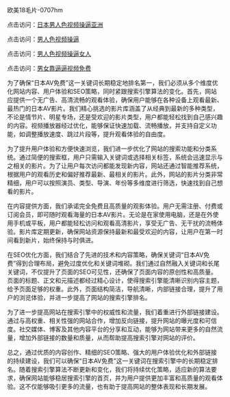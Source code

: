 欧美18毛片-0707hm


点击访问：<a href="https://bsdf-5f5.pages.dev/">日本男人色视频操逼亚洲</a>

点击访问：<a href="https://cfad.pages.dev/">男人色视频操逼</a>

点击访问：<a href="https://gfd-5xg.pages.dev/">男人色视频操逼女人</a>

点击访问：<a href="https://fdhf-454.pages.dev/">男女靠逼逼视频免费</a>


为了确保“日本AV免费”这一关键词长期稳定地排名第一，我们必须从多个维度优化网站内容、用户体验和SEO策略，同时紧跟搜索引擎算法的变化。首先，网站应提供一个无广告、高清流畅的观看体验，确保用户能够在各种设备上观看最新、最热门的日本AV影片。我们精心挑选的影片库涵盖了从经典到最新的多种类型，不论是情节片、明星专场，还是受欢迎的影片类型，用户都能轻松找到自己感兴趣的内容。视频播放器经过优化，能够保证快速加载、流畅播放，并支持自定义功能，如调整播放速度、跳过片段等，提升观看体验的自由度。

为了提升用户体验和方便快速浏览，我们进一步优化了网站的搜索功能和分类系统。通过简便的搜索框，用户只需输入关键词或选择相关标签，系统会迅速显示与之相关的影片。为了让用户每次访问都能发现新内容，网站还通过智能推荐系统，根据用户的观看历史和偏好推荐最新、最相关的影片。此外，网站的影片分类非常精细，用户可以按照演员、类型、导演、年份等多维度进行筛选，快速找到自己想看的影片。

在内容提供方面，我们承诺完全免费且高质量的观影体验。用户无需注册、付费或订阅会员，即可随时观看海量的日本AV影片。无论是在家使用电脑，还是在外使用手机或平板，用户都能轻松访问和观看高清影片，享受无广告、无干扰的流畅体验。影片库定期更新，确保网站资源保持最新和最受欢迎的内容，让用户在第一时间看到新片，始终保持与时俱进。

在SEO优化方面，我们结合了先进的技术和内容策略，确保关键词“日本AV免费”得到合理布局，避免过度优化和关键词堆砌。我们通过自然融入关键词和长尾关键词，不仅提升了页面的SEO可见性，还确保了页面内容的原创性和高质量。页面的标题、正文和元描述都经过精心设计，使得搜索引擎能清晰识别内容主题，给予页面足够的权重。此外，页面结构简洁，导航清晰，内部链接合理，提升了用户的浏览体验，并进一步提高了网站的搜索引擎排名。

为了进一步提高网站在搜索引擎中的权威性和流量，我们着重进行外部链接建设。通过与高权重、相关性强的网站合作，增加反向链接，提升网站的曝光度和可信度。社交媒体、博客及其他内容平台的分享和互动，能够为网站带来更多的自然流量，增加外部链接的数量和质量，从而帮助提高搜索引擎对网站的评价。

总之，通过优质的内容创作、精细的SEO策略、强大的用户体验优化和外部链接的持续建设，我们可以确保“日本AV免费”这一关键词在搜索引擎中的长期稳定排名。随着搜索引擎算法不断更新和变化，我们将持续优化策略，适应新的算法要求，确保网站能够稳居搜索引擎的首页，并为用户提供更加丰富和高质量的观看体验。这不仅能够吸引更多的流量，也有助于提高网站的整体表现和长期发展。




<span style="display:none;">[Canonical link]( ）</span>
